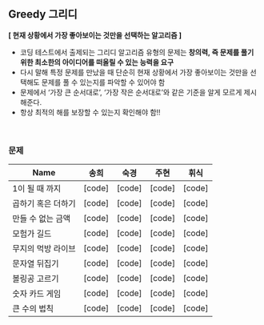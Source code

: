 ## Greedy 그리디

**[ 현재 상황에서 가장 좋아보이는 것만을 선택하는 알고리즘 ]**

- 코딩 테스트에서 출제되는 그리디 알고리즘 유형의 문제는 **창의력, 즉 문제를 풀기 위한 최소한의 아이디어를 떠올릴 수 있는 능력을 요구**
- 다시 말해 특정 문제를 만났을 때 단순히 현재 상황에서 가장 좋아보이는 것만을 선택해도 문제를 풀 수 있는지를 파악할 수 있어야 함
- 문제에서 ‘가장 큰 순서대로’, ‘가장 작은 순서대로’와 같은 기준을 알게 모르게 제시해준다.
- 항상 최적의 해를 보장할 수 있는지 확인해야 함!!

<br>

### 문제

| Name           |    송희    |     숙경    |    주현     |     휘식      |
| -------------- | --------- | --------- |--------- |--------- |
| 1이 될 때 까지    | [code] | [code] | [code] | [code] |
| 곱하기 혹은 더하기  | [code] | [code] | [code] | [code] |
| 만들 수 없는 금액  | [code] | [code] | [code] | [code] |
| 모험가 길드  | [code] | [code] | [code] | [code] |
| 무지의 먹방 라이브  | [code] | [code] | [code] | [code] |
| 문자열 뒤집기  | [code] | [code] | [code] | [code] |
| 볼링공 고르기  | [code] | [code] | [code] | [code] |
| 숫자 카드 게임  | [code] | [code] | [code] | [code] |
| 큰 수의 법칙  | [code] | [code] | [code] | [code] |


